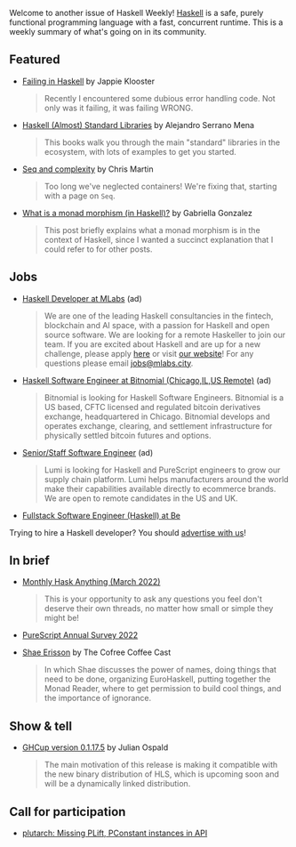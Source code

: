 Welcome to another issue of Haskell Weekly!
[Haskell](https://www.haskell.org) is a safe, purely functional programming language with a fast, concurrent runtime.
This is a weekly summary of what's going on in its community.

## Featured

- [Failing in Haskell](https://jappie.me/failing-in-haskell.html) by Jappie Klooster
  > Recently I encountered some dubious error handling code. Not only was it failing, it was failing WRONG.

- [Haskell (Almost) Standard Libraries](https://leanpub.com/haskell-stdlibs/) by Alejandro Serrano Mena
  > This books walk you through the main "standard" libraries in the ecosystem, with lots of examples to get you started.

- [Seq and complexity](https://typeclasses.com/news/2022-03-sequence-and-time) by Chris Martin
  > Too long we've neglected containers! We're fixing that, starting with a page on `Seq`.

- [What is a monad morphism (in Haskell)?](https://www.haskellforall.com/2022/02/what-is-monad-morphism-in-haskell.html) by Gabriella Gonzalez
  > This post briefly explains what a monad morphism is in the context of Haskell, since I wanted a succinct explanation that I could refer to for other posts.

## Jobs

<!-- Runs from 2021-11-04 to 2022-04-14. -->
- [Haskell Developer at MLabs](https://apply.workable.com/mlabs/j/63DAAA4AEF/) (ad)
  > We are one of the leading Haskell consultancies in the fintech, blockchain and AI space, with a passion for Haskell and open source software. We are looking for a remote Haskeller to join our team. If you are excited about Haskell and are up for a new challenge, please apply [here](https://apply.workable.com/mlabs/j/63DAAA4AEF/) or visit [our website](https://mlabs.city/)! For any questions please email <jobs@mlabs.city>.

<!-- Runs from 2022-01-06 to 2022-03-24. -->
- [Haskell Software Engineer at Bitnomial (Chicago,IL,US Remote)](https://bitnomial.com/jobs/) (ad)
  > Bitnomial is looking for Haskell Software Engineers. Bitnomial is a US based, CFTC licensed and regulated bitcoin derivatives exchange, headquartered in Chicago. Bitnomial develops and operates exchange, clearing, and settlement infrastructure for physically settled bitcoin futures and options.

<!-- Runs from 2022-03-03 to 2022-03-10. -->
- [Senior/Staff Software Engineer](https://www.lumi.com/jobs) (ad)
  > Lumi is looking for Haskell and PureScript engineers to grow our supply chain platform. Lumi helps manufacturers around the world make their capabilities available directly to ecommerce brands.  We are open to remote candidates in the US and UK.

- [Fullstack Software Engineer (Haskell) at Be](https://functional.works-hub.com/jobs/remote-fullstack-software-engineer-haskell-c2f)

Trying to hire a Haskell developer?
You should [advertise with us](https://haskellweekly.news/advertising.html)!

## In brief

- [Monthly Hask Anything (March 2022)](https://www.reddit.com/r/haskell/comments/t3zw0x/monthly_hask_anything_march_2022/)
  > This is your opportunity to ask any questions you feel don't deserve their own threads, no matter how small or simple they might be!

- [PureScript Annual Survey 2022](https://surveyhero.com/c/wzajwjpd)

- [Shae Erisson](https://anchor.fm/cofree-coffee/episodes/Shae-Erisson-e1f3o16) by The Cofree Coffee Cast
  > In which Shae discusses the power of names, doing things that need to be done, organizing EuroHaskell, putting together the Monad Reader, where to get permission to build cool things, and the importance of ignorance.

## Show & tell

- [GHCup version 0.1.17.5](https://discourse.haskell.org/t/ann-ghcup-0-1-17-5/4145?u=taylorfausak) by Julian Ospald
  > The main motivation of this release is making it compatible with the new binary distribution of HLS, which is upcoming soon and will be a dynamically linked distribution.

## Call for participation

- [plutarch: Missing PLift, PConstant instances in API](https://github.com/Plutonomicon/plutarch/issues/340)
